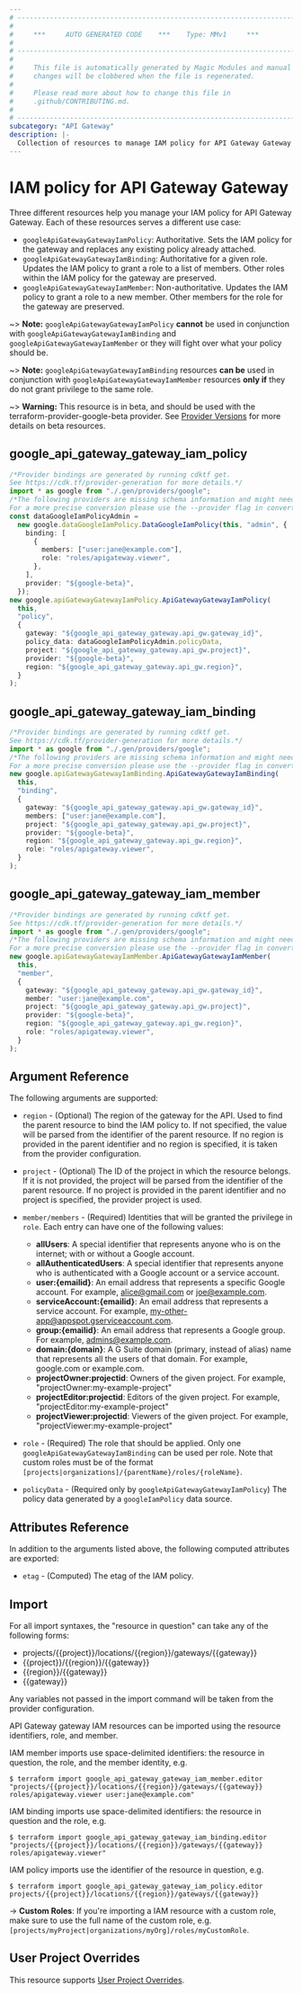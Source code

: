 ```yaml
---
# ----------------------------------------------------------------------------
#
#     ***     AUTO GENERATED CODE    ***    Type: MMv1     ***
#
# ----------------------------------------------------------------------------
#
#     This file is automatically generated by Magic Modules and manual
#     changes will be clobbered when the file is regenerated.
#
#     Please read more about how to change this file in
#     .github/CONTRIBUTING.md.
#
# ----------------------------------------------------------------------------
subcategory: "API Gateway"
description: |-
  Collection of resources to manage IAM policy for API Gateway Gateway
---
```


# IAM policy for API Gateway Gateway

Three different resources help you manage your IAM policy for API Gateway Gateway. Each of these resources serves a different use case:

* `googleApiGatewayGatewayIamPolicy`: Authoritative. Sets the IAM policy for the gateway and replaces any existing policy already attached.
* `googleApiGatewayGatewayIamBinding`: Authoritative for a given role. Updates the IAM policy to grant a role to a list of members. Other roles within the IAM policy for the gateway are preserved.
* `googleApiGatewayGatewayIamMember`: Non-authoritative. Updates the IAM policy to grant a role to a new member. Other members for the role for the gateway are preserved.

\~> **Note:** `googleApiGatewayGatewayIamPolicy` **cannot** be used in conjunction with `googleApiGatewayGatewayIamBinding` and `googleApiGatewayGatewayIamMember` or they will fight over what your policy should be.

\~> **Note:** `googleApiGatewayGatewayIamBinding` resources **can be** used in conjunction with `googleApiGatewayGatewayIamMember` resources **only if** they do not grant privilege to the same role.

\~> **Warning:** This resource is in beta, and should be used with the terraform-provider-google-beta provider.
See [Provider Versions](https://terraform.io/docs/providers/google/guides/provider_versions.html) for more details on beta resources.

## google\_api\_gateway\_gateway\_iam\_policy

```typescript
/*Provider bindings are generated by running cdktf get.
See https://cdk.tf/provider-generation for more details.*/
import * as google from "./.gen/providers/google";
/*The following providers are missing schema information and might need manual adjustments to synthesize correctly: google.
For a more precise conversion please use the --provider flag in convert.*/
const dataGoogleIamPolicyAdmin =
  new google.dataGoogleIamPolicy.DataGoogleIamPolicy(this, "admin", {
    binding: [
      {
        members: ["user:jane@example.com"],
        role: "roles/apigateway.viewer",
      },
    ],
    provider: "${google-beta}",
  });
new google.apiGatewayGatewayIamPolicy.ApiGatewayGatewayIamPolicy(
  this,
  "policy",
  {
    gateway: "${google_api_gateway_gateway.api_gw.gateway_id}",
    policy_data: dataGoogleIamPolicyAdmin.policyData,
    project: "${google_api_gateway_gateway.api_gw.project}",
    provider: "${google-beta}",
    region: "${google_api_gateway_gateway.api_gw.region}",
  }
);

```

## google\_api\_gateway\_gateway\_iam\_binding

```typescript
/*Provider bindings are generated by running cdktf get.
See https://cdk.tf/provider-generation for more details.*/
import * as google from "./.gen/providers/google";
/*The following providers are missing schema information and might need manual adjustments to synthesize correctly: google.
For a more precise conversion please use the --provider flag in convert.*/
new google.apiGatewayGatewayIamBinding.ApiGatewayGatewayIamBinding(
  this,
  "binding",
  {
    gateway: "${google_api_gateway_gateway.api_gw.gateway_id}",
    members: ["user:jane@example.com"],
    project: "${google_api_gateway_gateway.api_gw.project}",
    provider: "${google-beta}",
    region: "${google_api_gateway_gateway.api_gw.region}",
    role: "roles/apigateway.viewer",
  }
);

```

## google\_api\_gateway\_gateway\_iam\_member

```typescript
/*Provider bindings are generated by running cdktf get.
See https://cdk.tf/provider-generation for more details.*/
import * as google from "./.gen/providers/google";
/*The following providers are missing schema information and might need manual adjustments to synthesize correctly: google.
For a more precise conversion please use the --provider flag in convert.*/
new google.apiGatewayGatewayIamMember.ApiGatewayGatewayIamMember(
  this,
  "member",
  {
    gateway: "${google_api_gateway_gateway.api_gw.gateway_id}",
    member: "user:jane@example.com",
    project: "${google_api_gateway_gateway.api_gw.project}",
    provider: "${google-beta}",
    region: "${google_api_gateway_gateway.api_gw.region}",
    role: "roles/apigateway.viewer",
  }
);

```

## Argument Reference

The following arguments are supported:

*   `region` - (Optional) The region of the gateway for the API.
    Used to find the parent resource to bind the IAM policy to. If not specified,
    the value will be parsed from the identifier of the parent resource. If no region is provided in the parent identifier and no
    region is specified, it is taken from the provider configuration.

*   `project` - (Optional) The ID of the project in which the resource belongs.
    If it is not provided, the project will be parsed from the identifier of the parent resource. If no project is provided in the parent identifier and no project is specified, the provider project is used.

*   `member/members` - (Required) Identities that will be granted the privilege in `role`.
    Each entry can have one of the following values:
    * **allUsers**: A special identifier that represents anyone who is on the internet; with or without a Google account.
    * **allAuthenticatedUsers**: A special identifier that represents anyone who is authenticated with a Google account or a service account.
    * **user:{emailid}**: An email address that represents a specific Google account. For example, alice@gmail.com or joe@example.com.
    * **serviceAccount:{emailid}**: An email address that represents a service account. For example, my-other-app@appspot.gserviceaccount.com.
    * **group:{emailid}**: An email address that represents a Google group. For example, admins@example.com.
    * **domain:{domain}**: A G Suite domain (primary, instead of alias) name that represents all the users of that domain. For example, google.com or example.com.
    * **projectOwner:projectid**: Owners of the given project. For example, "projectOwner:my-example-project"
    * **projectEditor:projectid**: Editors of the given project. For example, "projectEditor:my-example-project"
    * **projectViewer:projectid**: Viewers of the given project. For example, "projectViewer:my-example-project"

*   `role` - (Required) The role that should be applied. Only one
    `googleApiGatewayGatewayIamBinding` can be used per role. Note that custom roles must be of the format
    `[projects|organizations]/{parentName}/roles/{roleName}`.

*   `policyData` - (Required only by `googleApiGatewayGatewayIamPolicy`) The policy data generated by
    a `googleIamPolicy` data source.

## Attributes Reference

In addition to the arguments listed above, the following computed attributes are
exported:

* `etag` - (Computed) The etag of the IAM policy.

## Import

For all import syntaxes, the "resource in question" can take any of the following forms:

* projects/{{project}}/locations/{{region}}/gateways/{{gateway}}
* {{project}}/{{region}}/{{gateway}}
* {{region}}/{{gateway}}
* {{gateway}}

Any variables not passed in the import command will be taken from the provider configuration.

API Gateway gateway IAM resources can be imported using the resource identifiers, role, and member.

IAM member imports use space-delimited identifiers: the resource in question, the role, and the member identity, e.g.

```console
$ terraform import google_api_gateway_gateway_iam_member.editor "projects/{{project}}/locations/{{region}}/gateways/{{gateway}} roles/apigateway.viewer user:jane@example.com"
```

IAM binding imports use space-delimited identifiers: the resource in question and the role, e.g.

```console
$ terraform import google_api_gateway_gateway_iam_binding.editor "projects/{{project}}/locations/{{region}}/gateways/{{gateway}} roles/apigateway.viewer"
```

IAM policy imports use the identifier of the resource in question, e.g.

```console
$ terraform import google_api_gateway_gateway_iam_policy.editor projects/{{project}}/locations/{{region}}/gateways/{{gateway}}
```

\-> **Custom Roles**: If you're importing a IAM resource with a custom role, make sure to use the
full name of the custom role, e.g. `[projects/myProject|organizations/myOrg]/roles/myCustomRole`.

## User Project Overrides

This resource supports [User Project Overrides](https://registry.terraform.io/providers/hashicorp/google/latest/docs/guides/provider_reference#user_project_override).
